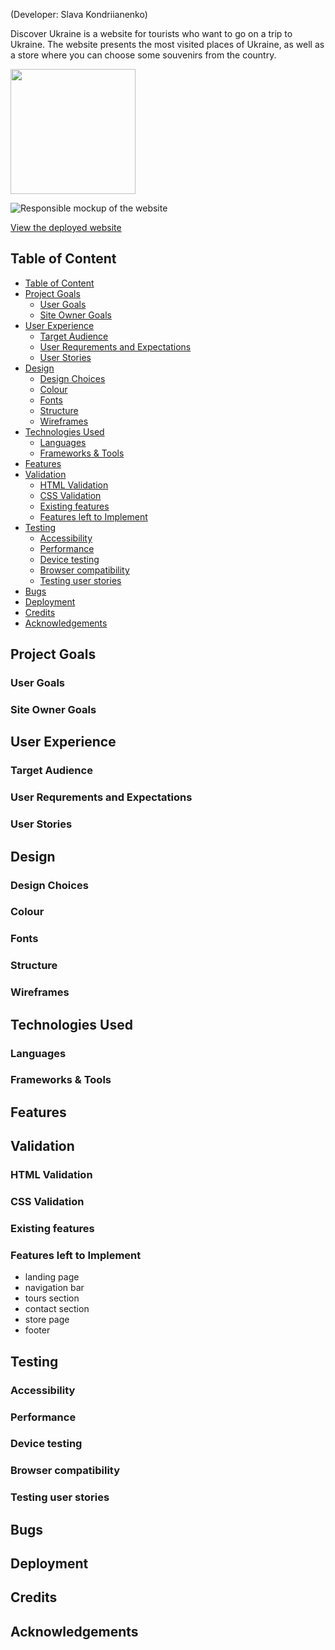 (Developer: Slava Kondriianenko)

Discover Ukraine is a website for tourists who want to go on a trip to Ukraine. The website presents the most visited places of Ukraine, as well as a store where you can choose some souvenirs from the country.


<img src="" alt="" width="200" height="200">

![Responsible mockup of the website]()

[View the deployed website]()

## Table of Content
- [Table of Content](#table-of-content)
- [Project Goals](#project-goals)
  - [User Goals](#user-goals)
  - [Site Owner Goals](#site-owner-goals)
- [User Experience](#user-experience)
  - [Target Audience](#target-audience)
  - [User Requrements and Expectations](#user-requrements-and-expectations)
  - [User Stories](#user-stories)
- [Design](#design)
  - [Design Choices](#design-choices)
  - [Colour](#colour)
  - [Fonts](#fonts)
  - [Structure](#structure)
  - [Wireframes](#wireframes)
- [Technologies Used](#technologies-used)
  - [Languages](#languages)
  - [Frameworks \& Tools](#frameworks--tools)
- [Features](#features)
- [Validation](#validation)
  - [HTML Validation](#html-validation)
  - [CSS Validation](#css-validation)
  - [Existing features](#existing-features)
  - [Features left to Implement](#features-left-to-implement)
- [Testing](#testing)
  - [Accessibility](#accessibility)
  - [Performance](#performance)
  - [Device testing](#device-testing)
  - [Browser compatibility](#browser-compatibility)
  - [Testing user stories](#testing-user-stories)
- [Bugs](#bugs)
- [Deployment](#deployment)
- [Credits](#credits)
- [Acknowledgements](#acknowledgements)
    
## Project Goals

### User Goals
### Site Owner Goals

## User Experience

### Target Audience
### User Requrements and Expectations
### User Stories

## Design

### Design Choices
### Colour
### Fonts
### Structure
### Wireframes

## Technologies Used

### Languages
### Frameworks & Tools

## Features

## Validation

### HTML Validation
### CSS Validation
### Existing features
### Features left to Implement
- landing page
- navigation bar
- tours section
- contact section
- store page
- footer

## Testing
### Accessibility
### Performance
### Device testing
### Browser compatibility
### Testing user stories

## Bugs
## Deployment
## Credits
## Acknowledgements